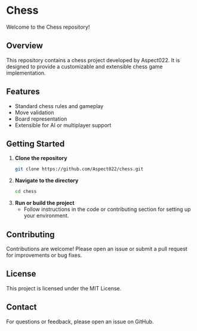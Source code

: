# Chess

Welcome to the Chess repository!

## Overview

This repository contains a chess project developed by Aspect022. It is designed to provide a customizable and extensible chess game implementation.

## Features

- Standard chess rules and gameplay
- Move validation
- Board representation
- Extensible for AI or multiplayer support

## Getting Started

1. **Clone the repository**
   ```bash
   git clone https://github.com/Aspect022/chess.git
   ```
2. **Navigate to the directory**
   ```bash
   cd chess
   ```
3. **Run or build the project**
   - Follow instructions in the code or contributing section for setting up your environment.

## Contributing

Contributions are welcome! Please open an issue or submit a pull request for improvements or bug fixes.

## License

This project is licensed under the MIT License.

## Contact

For questions or feedback, please open an issue on GitHub.


